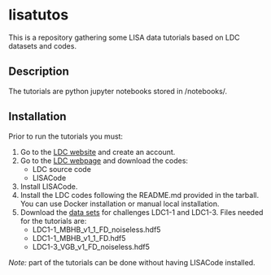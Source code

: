 # lisatutos
This is a repository gathering some LISA data tutorials based on LDC datasets and codes.


## Description
The tutorials are python jupyter notebooks stored in /notebooks/.

## Installation

Prior to run the tutorials you must:

1. Go to the [LDC website](https://lisa-ldc.lal.in2p3.fr/ldc) and create an account. 
2. Go to the [LDC webpage](https://lisa-ldc.lal.in2p3.fr/code) and download the codes:
   * LDC source code
   * LISACode
3. Install LISACode. 
4. Install the LDC codes following the README.md provided in the tarball. You can use Docker installation or manual local installation.
5. Download the [data sets](https://lisa-ldc.lal.in2p3.fr/file) for challenges LDC1-1 and LDC1-3. Files needed for the tutorials are:
   * LDC1-1_MBHB_v1_1_FD_noiseless.hdf5
   * LDC1-1_MBHB_v1_1_FD.hdf5
   * LDC1-3_VGB_v1_FD_noiseless.hdf5

*Note:* part of the tutorials can be done without having LISACode installed.

